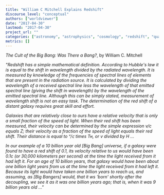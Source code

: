 ```yaml
---
title: "William C Mitchell Explains Redshift"
discourse_level: "conceptual"
authors: ["worldviewer"]
date: "2017-04-30"
lastmod: "2017-04-30"
project_url: ""
categories: ["astronomy", "astrophysics", "cosmology", "redshift", "quasars", "halton arp", "hubble law"]
metrics: []
---
```


_The Cult of the Big Bang: Was There a Bang?_, by William C. Mitchell

_"Redshift has a simple mathematical definition. According to Hubble's law it is equal to the shift in wavelength divided by the radiated wavelength. It is measured by knowledge of the frequencies of spectral lines of elements that are present in the radiation source. It is calculated by dividing the wavelength of a received spectral line less the wavelength of that emitted spectral line (giving the shift in wavelength) by the wavelength of the emitted spectral line. Although this can be simply stated, measurement of wavelength shift is not an easy task. The determination of the red shift of a distant galaxy requires great skill and effort._

_Galaxies that are relatively close to ours have a relative velocity that is only a small fraction of the speed of light. When their red shift has been measured, their velocity can be determined by the simple expression v/c equals Z; their velocity as a fraction of the speed of light equals their red shift. Their distance is equal to ᵛ/𝖼 times Tʜ, or v divided by H ..._

_In our example of a 10 billion year old [Big Bang] universe, if a galaxy were found to have a red shift of 0.1, its velocity relative to us would have been 0.1c (or 30,000 kilometers per second) at the time the light received from it had left it. For an age of 10 billion years, that galaxy would have been about one billion light years from us at the time the light received from it had left it. Because its light would have taken one billion years to reach us, and assuming, as [Big Bangers] would, that it ws 'born' shortly after the decoupling, we see it as it was one billion years ago; that is, when it was 9 billion years old ..."_